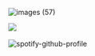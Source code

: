 ![images (57)](https://github.com/user-attachments/assets/0d5a55a4-dc00-4012-819b-755b6f7cc295)



  ‎![](https://komarev.com/ghpvc/?username=jaxtoy&color=9F2476&style=flat&label=VERY+REAL+FANS&base=476)



![spotify-github-profile](https://spotify-github-profile.kittinanx.com/api/view?uid=31pckevxz6pumgh53wq6n6mop6t4&cover_image=true&theme=natemoo-re&show_offline=true&background_color=121212&interchange=false&bar_color=9F2476&bar_color_cover=false)



